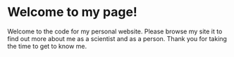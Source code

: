 # Welcome to my page!

Welcome to the code for my personal website. Please browse my site it to find out more about me as a scientist and as a person. Thank you for taking the time to get to know me.
